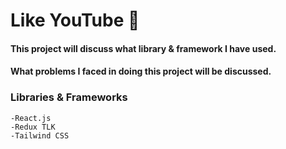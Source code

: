 # Like YouTube 🚀

#### This project will discuss what library & framework I have used.

#### What problems I faced in doing this project will be discussed.

### Libraries & Frameworks

    -React.js
    -Redux TLK
    -Tailwind CSS
